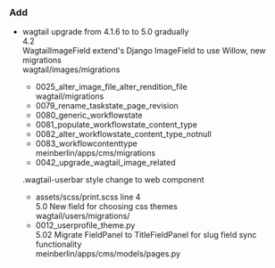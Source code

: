 ### Add

- wagtail upgrade from 4.1.6 to to 5.0 gradually  
  4.2   
   WagtailImageField extend's Django ImageField to use Willow, new migrations   
     wagtail/images/migrations   
     - 0025_alter_image_file_alter_rendition_file   
     wagtail/migrations   
     - 0079_rename_taskstate_page_revision  
     - 0080_generic_workflowstate   
     - 0081_populate_workflowstate_content_type   
     - 0082_alter_workflowstate_content_type_notnull   
     - 0083_workflowcontenttype   
     meinberlin/apps/cms/migrations   
     - 0042_upgrade_wagtail_image_related    
 
   .wagtail-userbar style change to web component  
    - assets/scss/print.scss line 4    
  5.0
   New field for choosing css themes   
     wagtail/users/migrations/
     - 0012_userprofile_theme.py     
  5.02
   Migrate FieldPanel to TitleFieldPanel for slug field sync functionality  
     meinberlin/apps/cms/models/pages.py

